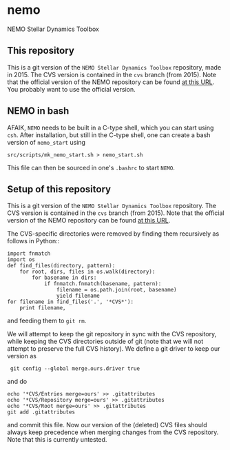 # nemo

NEMO Stellar Dynamics Toolbox

## This repository

This is a git version of the ``NEMO Stellar Dynamics Toolbox``
repository, made in 2015. The CVS version is contained in the ``cvs`` branch (from 2015). Note that the official version of the NEMO repository can be found [at this URL](https://github.com/teuben/nemo). You probably want to use the official version.

## NEMO in bash

AFAIK, ``NEMO`` needs to be built in a C-type shell, which you can
start using ``csh``. After installation, but still in the C-type shell,
one can create a bash version of ``nemo_start`` using

```
src/scripts/mk_nemo_start.sh > nemo_start.sh
```

This file can then be sourced in one's ``.bashrc`` to start ``NEMO``.

## Setup of this repository

This is a git version of the ``NEMO Stellar Dynamics Toolbox``
repository. The CVS version is contained in the ``cvs`` branch (from 2015). Note that the official version of the NEMO repository can be found [at this URL](https://github.com/teuben/nemo).

The CVS-specific directories were removed by finding them recursively
as follows in Python::

```
import fnmatch
import os
def find_files(directory, pattern):
    for root, dirs, files in os.walk(directory):
        for basename in dirs:
            if fnmatch.fnmatch(basename, pattern):
                filename = os.path.join(root, basename)
                yield filename
for filename in find_files('.', '*CVS*'):
    print filename,
```

and feeding them to ``git rm``.

We will attempt to keep the git repository in sync with the CVS
repository, while keeping the CVS directories outside of git (note
that we will not attempt to preserve the full CVS history). We define
a git driver to keep our version as 

```
 git config --global merge.ours.driver true
```

and do

```
echo '*CVS/Entries merge=ours' >> .gitattributes
echo '*CVS/Repository merge=ours' >> .gitattributes
echo '*CVS/Root merge=ours' >> .gitattributes
git add .gitattributes
```

and commit this file. Now our version of the (deleted) CVS files
should always keep precedence when merging changes from the CVS
repository. Note that this is currently untested.

